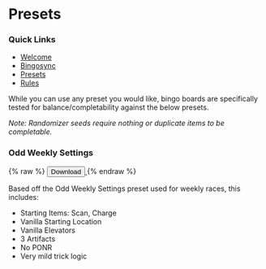 # Presets

### Quick Links
- [Welcome](../index.md)
- [Bingosync](https://www.bingosync.com/)
- [Presets](presets.md)
- [Rules](../rules.md)

While you can use any preset you would like, bingo boards are specifically tested for balance/completability against the below presets.

*Note: Randomizer seeds require nothing or duplicate items to be completable.*

### Odd Weekly Settings

{% raw %}
<a href="odd_weekly.json" download>
  <button>Download</button>
</a>
{% endraw %}

Based off the Odd Weekly Settings preset used for weekly races, this includes:
- Starting Items: Scan, Charge
- Vanilla Starting Location
- Vanilla Elevators
- 3 Artifacts
- No PONR
- Very mild trick logic
